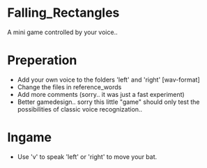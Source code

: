 # Falling_Rectangles
A mini game controlled by your voice..

# Preperation
- Add your own voice to the folders 'left' and 'right' [wav-format]
- Change the files in reference_words
- Add more comments (sorry.. it was just a fast experiment)
- Better gamedesign.. sorry this little "game" should only test the possibilities of classic voice recognization..

# Ingame
- Use 'v' to speak 'left' or 'right' to move your bat.


